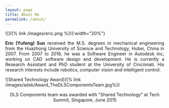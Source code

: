 ```yaml
---
layout: page
title: About Me
permalink: /about/
---
```

![]({% link /images/eric.png %}){:width="20%"}

<p align="justify">
<b>Eric (Yufeng) Sun</b> received the M.S. degrees in mechanical engineering from the Huazhong University of Science and Technology, Hubei, China in 2007. From 2007 to 2018, he was a Software Engineer in Autodesk Inc, working on CAD software design and development. He is currently a Research Assistant and PhD student at the University of Cincinnati. His research interests include robotics, computer vision and intelligent control.   
</p>

![Shared Technology Award]({% link /images/adsk/Award_TheDLSComponentsTeam.jpg%})
<p align="center">DLS Components team was awarded with "Shared Technology" at Tech Summit, Singapore, June 2015</p>